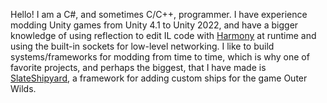 Hello! I am a C#, and sometimes C/C++, programmer. I have experience modding Unity games from Unity 4.1 to Unity 2022, and have a bigger knowledge of using reflection to edit IL code with [Harmony](https://harmony.pardeike.net/) at runtime and using the built-in sockets for low-level networking. I like to build systems/frameworks for modding from time to time, which is why one of favorite projects, and perhaps the biggest, that I have made is [SlateShipyard](https://github.com/ShoosGun/SlateShipyard), a framework for adding custom ships for the game Outer Wilds.

